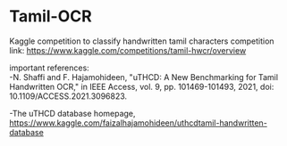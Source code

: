 # Tamil-OCR
Kaggle competition to classify handwritten tamil characters 
competition link: https://www.kaggle.com/competitions/tamil-hwcr/overview

important references: <br/>
 -N. Shaffi and F. Hajamohideen, "uTHCD: A New Benchmarking for Tamil Handwritten OCR," in IEEE Access, vol. 9, pp. 101469-101493, 2021, doi: 10.1109/ACCESS.2021.3096823.

 -The uTHCD database homepage, https://www.kaggle.com/faizalhajamohideen/uthcdtamil-handwritten-database
